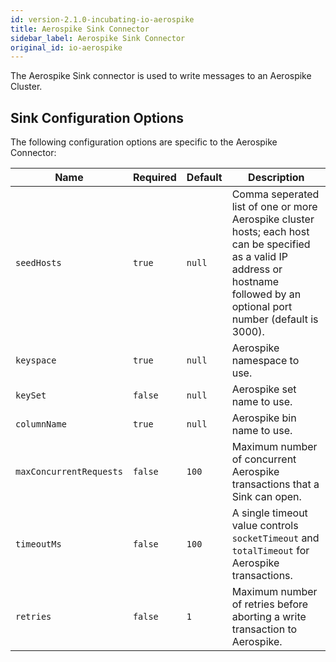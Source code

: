 ```yaml
---
id: version-2.1.0-incubating-io-aerospike
title: Aerospike Sink Connector
sidebar_label: Aerospike Sink Connector
original_id: io-aerospike
---
```


The Aerospike Sink connector is used to write messages to an Aerospike Cluster.

## Sink Configuration Options

The following configuration options are specific to the Aerospike Connector:

| Name | Required | Default | Description |
|------|----------|---------|-------------|
| `seedHosts` | `true` | `null` | Comma seperated list of one or more Aerospike cluster hosts; each host can be specified as a valid IP address or hostname followed by an optional port number (default is 3000). | 
| `keyspace` | `true` | `null` | Aerospike namespace to use. |
| `keySet` | `false` | `null` | Aerospike set name to use. |
| `columnName` | `true` | `null` | Aerospike bin name to use. |
| `maxConcurrentRequests` | `false` | `100` | Maximum number of concurrent Aerospike transactions that a Sink can open. |
| `timeoutMs` | `false` | `100` | A single timeout value controls `socketTimeout` and `totalTimeout` for Aerospike transactions.  |
| `retries` | `false` | `1` | Maximum number of retries before aborting a write transaction to Aerospike. |
